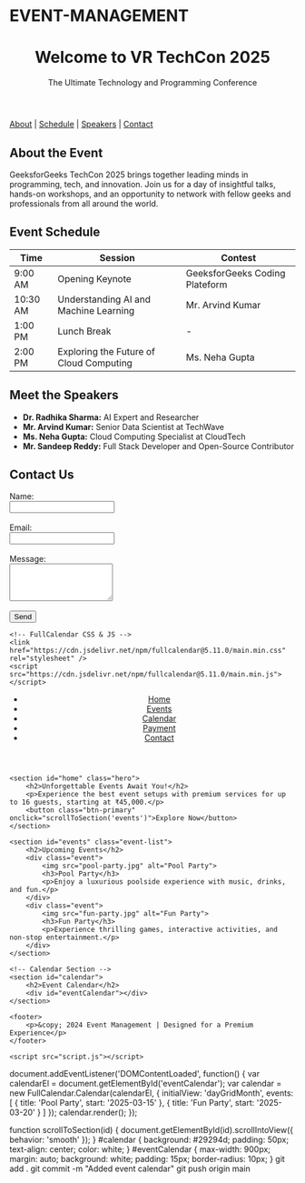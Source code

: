 # EVENT-MANAGEMENT
<html>
<head></head>
<body>
    <header>
        <h1>Welcome to VR TechCon 2025</h1>
        <p>The Ultimate Technology and Programming Conference</p>
    </header>
    <nav>
        <a href="#about">About</a> |
        <a href="#schedule">Schedule</a> |
        <a href="#speakers">Speakers</a> |
        <a href="#contact">Contact</a>
    </nav>
    <section id="about">
        <h2>About the Event</h2>
        <p>GeeksforGeeks TechCon 2025 brings together leading minds in programming,
          tech, and innovation. Join us for a day of insightful talks, hands-on workshops,
          and an opportunity to network with fellow geeks and professionals from all around the world.</p>
    </section>
    <section id="schedule">
        <h2>Event Schedule</h2>
        <table>
            <thead>
                <tr>
                    <th>Time</th>
                    <th>Session</th>
                    <th>Contest</th>
                </tr>
            </thead>
            <tbody>
                <tr>
                    <td>9:00 AM</td>
                    <td>Opening Keynote</td>
                    <td>GeeksforGeeks Coding Plateform</td>
                </tr>
                <tr>
                    <td>10:30 AM</td>
                    <td>Understanding AI and Machine Learning</td>
                    <td>Mr. Arvind Kumar</td>
                </tr>
                <tr>
                    <td>1:00 PM</td>
                    <td>Lunch Break</td>
                    <td>-</td>
                </tr>
                <tr>
                    <td>2:00 PM</td>
                    <td>Exploring the Future of Cloud Computing</td>
                    <td>Ms. Neha Gupta</td>
                </tr>
            </tbody>
        </table>
    </section>
    <section id="speakers">
        <h2>Meet the Speakers</h2>
        <ul>
            <li><strong>Dr. Radhika Sharma:</strong> AI Expert and Researcher</li>
            <li><strong>Mr. Arvind Kumar:</strong> Senior Data Scientist at TechWave</li>
            <li><strong>Ms. Neha Gupta:</strong> Cloud Computing Specialist at CloudTech</li>
            <li><strong>Mr. Sandeep Reddy:</strong> Full Stack Developer and Open-Source Contributor</li>
        </ul>
    </section>
    <section id="contact">
        <h2>Contact Us</h2>
        <form>
            <label for="name">Name:</label><br>
            <input type="text" id="name" name="name"><br><br>
            <label for="email">Email:</label><br>
            <input type="email" id="email" name="email"><br><br>
            <label for="message">Message:</label><br>
            <textarea id="message" name="message" rows="4"></textarea><br><br>
            <button type="submit">Send</button>
        </form>
    </section>
</body>
</html>
<!DOCTYPE html>
<html lang="en">
<head>
    <meta charset="UTF-8">
    <meta name="viewport" content="width=device-width, initial-scale=1.0">
    <title>Interactive Event Calendar</title>
    <link href='https://cdn.jsdelivr.net/npm/fullcalendar@5.11.0/main.min.css' rel='stylesheet' />
    <script src='https://cdn.jsdelivr.net/npm/fullcalendar@5.11.0/main.min.js'></script>
</head>
<body>

<div id='calendar'></div>

<script>
    document.addEventListener('DOMContentLoaded', function() {
        var calendarEl = document.getElementById('calendar');
        var calendar = new FullCalendar.Calendar(calendarEl, {
            initialView: 'dayGridMonth',
            events: [
                { title: 'Event 1', start: '2025-03-10' },
                { title: 'Event 2', start: '2025-03-15' }
            ]
        });
        calendar.render();
    });
</script>

</body>
</html>
<!DOCTYPE html>
<html lang="en">
<head>
    <meta charset="UTF-8">
    <meta name="viewport" content="width=device-width, initial-scale=1.0">
    <title>Event Management</title>
    <link rel="stylesheet" href="styles.css">
    <script src="script.js" defer></script>
    
    <!-- FullCalendar CSS & JS -->
    <link href="https://cdn.jsdelivr.net/npm/fullcalendar@5.11.0/main.min.css" rel="stylesheet" />
    <script src="https://cdn.jsdelivr.net/npm/fullcalendar@5.11.0/main.min.js"></script>
    
</head>
<body>
    <header>
        <nav>
            <ul>
                <li><a href="#home" onclick="scrollToSection('home')">Home</a></li>
                <li><a href="#events" onclick="scrollToSection('events')">Events</a></li>
                <li><a href="#calendar" onclick="scrollToSection('calendar')">Calendar</a></li>
                <li><a href="#payment" onclick="window.location.href='payment.html'">Payment</a></li>
                <li><a href="#contact" onclick="scrollToSection('contact')">Contact</a></li>
            </ul>
        </nav>
    </header>
    
    <section id="home" class="hero">
        <h2>Unforgettable Events Await You!</h2>
        <p>Experience the best event setups with premium services for up to 16 guests, starting at ₹45,000.</p>
        <button class="btn-primary" onclick="scrollToSection('events')">Explore Now</button>
    </section>
    
    <section id="events" class="event-list">
        <h2>Upcoming Events</h2>
        <div class="event">
            <img src="pool-party.jpg" alt="Pool Party">
            <h3>Pool Party</h3>
            <p>Enjoy a luxurious poolside experience with music, drinks, and fun.</p>
        </div>
        <div class="event">
            <img src="fun-party.jpg" alt="Fun Party">
            <h3>Fun Party</h3>
            <p>Experience thrilling games, interactive activities, and non-stop entertainment.</p>
        </div>
    </section>

    <!-- Calendar Section -->
    <section id="calendar">
        <h2>Event Calendar</h2>
        <div id="eventCalendar"></div>
    </section>

    <footer>
        <p>&copy; 2024 Event Management | Designed for a Premium Experience</p>
    </footer>

    <script src="script.js"></script>
</body>
</html>
document.addEventListener('DOMContentLoaded', function() {
    var calendarEl = document.getElementById('eventCalendar');
    var calendar = new FullCalendar.Calendar(calendarEl, {
        initialView: 'dayGridMonth',
        events: [
            { title: 'Pool Party', start: '2025-03-15' },
            { title: 'Fun Party', start: '2025-03-20' }
        ]
    });
    calendar.render();
});

function scrollToSection(id) {
    document.getElementById(id).scrollIntoView({
        behavior: 'smooth'
    });
}
#calendar {
    background: #29294d;
    padding: 50px;
    text-align: center;
    color: white;
}
#eventCalendar {
    max-width: 900px;
    margin: auto;
    background: white;
    padding: 15px;
    border-radius: 10px;
}
git add .
git commit -m "Added event calendar"
git push origin main

